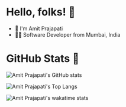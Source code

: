 # Hello, folks! 👋 
- 👋 I'm Amit Prajapati
- 👨‍💻 Software Developer from Mumbai, India


# GitHub Stats 👋 
![Amit Prajapati's GitHub stats](https://github-readme-stats.vercel.app/api?username=amitprajapati2298&show_icons=true&theme=dark&count_private=true)

![Amit Prajapati's Top Langs](https://github-readme-stats.vercel.app/api/top-langs/?username=amitprajapati2298&layout=compact&theme=dark)

![Amit Prajapati's wakatime stats](https://github-readme-stats.vercel.app/api/wakatime?username=amitprajapati2298)


<!---
![Amit Prajapati's Wakatime stats](https://github-readme-stats.vercel.app/api/wakatime?username=amitprajapati2298&layout=compact)
amitprajapati2298/amitprajapati2298 is a ✨ special ✨ repository because its `README.md` (this file) appears on your GitHub profile.
You can click the Preview link to take a look at your changes.
--->

